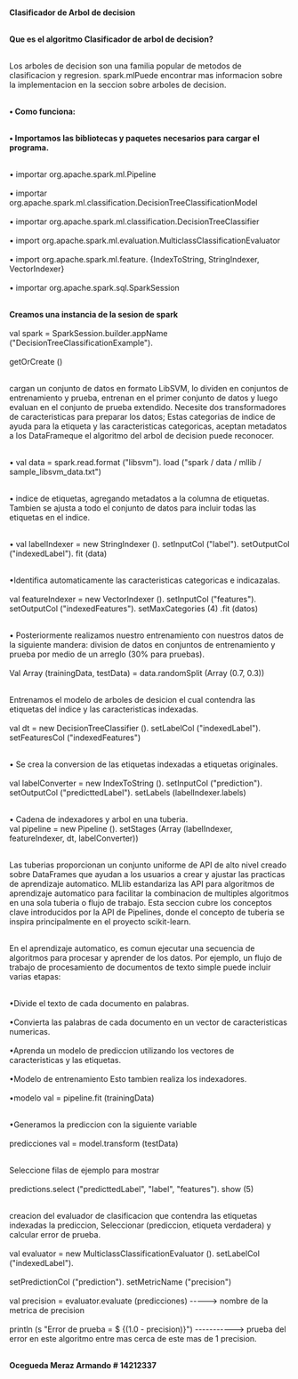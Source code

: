 <b><br> Clasificador de Arbol de decision </b></br>   





<b><br>Que es el algoritmo Clasificador de arbol de decision? </b></br>

<br>Los arboles de decision son una familia popular de metodos de clasificacion y regresion. spark.mlPuede encontrar mas informacion sobre la implementacion en la seccion sobre arboles de decision.</br>

<b><br> &bull; Como funciona:</b></br>

<b><br> &bull; Importamos las bibliotecas y paquetes necesarios para cargar el programa.</b></br>

 <br>&bull; importar org.apache.spark.ml.Pipeline</br>
<br> &bull; importar org.apache.spark.ml.classification.DecisionTreeClassificationModel</br>
 <br>&bull; importar org.apache.spark.ml.classification.DecisionTreeClassifier</br>
<br> &bull; import org.apache.spark.ml.evaluation.MulticlassClassificationEvaluator</br>
<br> &bull; import org.apache.spark.ml.feature. {IndexToString, StringIndexer, VectorIndexer}</br>
<br>&bull;  importar org.apache.spark.sql.SparkSession</br>

<b><br>Creamos una instancia de la sesion de spark</br></b>
 <br>val spark = SparkSession.builder.appName ("DecisionTreeClassificationExample"). </br>
<br>getOrCreate ()</br>

<br>cargan un conjunto de datos en formato LibSVM, lo dividen en conjuntos de entrenamiento y prueba, entrenan en el primer conjunto de datos y luego evaluan en el conjunto de prueba extendido. Necesite dos transformadores de caracteristicas para preparar los datos; Estas categorias de indice de ayuda para la etiqueta y las caracteristicas categoricas, aceptan metadatos a los DataFrameque el algoritmo del arbol de decision puede reconocer.</br>

<br> &bull; val data = spark.read.format ("libsvm"). load ("spark / data / mllib / sample_libsvm_data.txt")</br>

<br> &bull; indice de etiquetas, agregando metadatos a la columna de etiquetas. Tambien se ajusta a todo el conjunto de datos para incluir todas las etiquetas en el indice.</br>

<br> &bull; val labelIndexer = new StringIndexer (). setInputCol ("label"). setOutputCol ("indexedLabel"). fit (data)</br>

<br> &bull;Identifica automaticamente las caracteristicas categoricas e indicazalas.</br>
<br> val featureIndexer = new VectorIndexer (). setInputCol ("features"). setOutputCol ("indexedFeatures"). setMaxCategories (4) .fit (datos)</br>

<br> &bull; Posteriormente realizamos nuestro entrenamiento con nuestros datos de la siguiente mandera:
 division de datos en conjuntos de entrenamiento y prueba por medio de un arreglo (30% para pruebas).</br>
 <br>Val Array (trainingData, testData) = data.randomSplit (Array (0.7, 0.3))</br>

<br>Entrenamos el modelo de arboles de desicion el cual contendra las etiquetas del indice y las caracteristicas indexadas.</br>
 <br>val dt = new DecisionTreeClassifier (). setLabelCol ("indexedLabel"). setFeaturesCol ("indexedFeatures")</br>
 
<br> &bull; Se crea la conversion de las etiquetas indexadas a etiquetas originales.</br>
 <br>val labelConverter = new IndexToString (). setInputCol ("prediction"). setOutputCol ("predicttedLabel"). setLabels (labelIndexer.labels)</br>

<br> &bull; Cadena de indexadores y arbol en una tuberia.</br>
val pipeline = new Pipeline (). setStages (Array (labelIndexer, featureIndexer, dt, labelConverter))

<br> Las tuberias proporcionan un conjunto uniforme de API de alto nivel creado sobre DataFrames que ayudan a los usuarios a crear y ajustar las practicas de aprendizaje automatico.
MLlib estandariza las API para algoritmos de aprendizaje automatico para facilitar la combinacion de multiples algoritmos en una sola tuberia o flujo de trabajo. Esta seccion cubre los conceptos clave introducidos por la API de Pipelines, donde el concepto de tuberia se inspira principalmente en el proyecto scikit-learn.</br>

<br>En el aprendizaje automatico, es comun ejecutar una secuencia de algoritmos para procesar y aprender de los datos. Por ejemplo, un flujo de trabajo de procesamiento de documentos de texto simple puede incluir varias etapas:</br>

<br>&bull;Divide el texto de cada documento en palabras.</br>
 <br>&bull;Convierta las palabras de cada documento en un vector de caracteristicas numericas.</br>
 <br>&bull;Aprenda un modelo de prediccion utilizando los vectores de caracteristicas y las etiquetas.</br>
<br>&bull;Modelo de entrenamiento Esto tambien realiza los indexadores.</br>
<br>&bull;modelo val = pipeline.fit (trainingData)</br>

<br>&bull;Generamos la prediccion con la siguiente variable</br>
 <br>predicciones val = model.transform (testData)</br>

<br>Seleccione filas de ejemplo para mostrar</br>
 <br>predictions.select ("predicttedLabel", "label", "features"). show (5)</br>

<br>creacion del evaluador de clasificacion que contendra las etiquetas indexadas la prediccion, Seleccionar (prediccion, etiqueta verdadera) y calcular error de prueba.</br>
 <br>val evaluator = new MulticlassClassificationEvaluator (). setLabelCol ("indexedLabel").</br>
<br> setPredictionCol ("prediction"). setMetricName ("precision")</br>
 <br>val precision = evaluator.evaluate (predicciones) -----> nombre de la metrica de precision<br>
 <br>println (s "Error de prueba = $ {(1.0 - precision)}") -----------> prueba del error en este algoritmo entre mas cerca de este mas de 1 precision.</br>



<b><br>  Ocegueda Meraz Armando # 14212337</b> </br>   